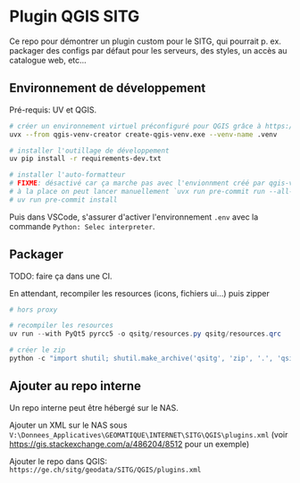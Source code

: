 # Plugin QGIS SITG

Ce repo pour démontrer un plugin custom pour le SITG, qui pourrait p. ex. packager des configs par défaut pour les serveurs, des styles, un accès au catalogue web, etc...

## Environnement de développement

Pré-requis: UV et QGIS.

```sh
# créer un environnement virtuel préconfiguré pour QGIS grâce à https://github.com/GispoCoding/qgis-venv-creator
uvx --from qgis-venv-creator create-qgis-venv.exe --venv-name .venv

# installer l'outillage de développement
uv pip install -r requirements-dev.txt

# installer l'auto-formatteur
# FIXME: désactivé car ça marche pas avec l'envionnment créé par qgis-venv-creator on dirait...
# à la place on peut lancer manuellement `uvx run pre-commit run --all-files`
# uv run pre-commit install
```

Puis dans VSCode, s'assurer d'activer l'environnement `.env` avec la commande `Python: Selec interpreter`.


## Packager

TODO: faire ça dans une CI.

En attendant, recompiler les resources (icons, fichiers ui...) puis zipper
```ps1
# hors proxy

# recompiler les resources
uv run --with PyQt5 pyrcc5 -o qsitg/resources.py qsitg/resources.qrc

# créer le zip
python -c "import shutil; shutil.make_archive('qsitg', 'zip', '.', 'qsitg')"
```

## Ajouter au repo interne

Un repo interne peut être hébergé sur le NAS.

Ajouter un XML sur le NAS sous
`V:\Donnees_Applicatives\GEOMATIQUE\INTERNET\SITG\QGIS\plugins.xml` (voir https://gis.stackexchange.com/a/486204/8512 pour un exemple)

Ajouter le repo dans QGIS:
`https://ge.ch/sitg/geodata/SITG/QGIS/plugins.xml`
